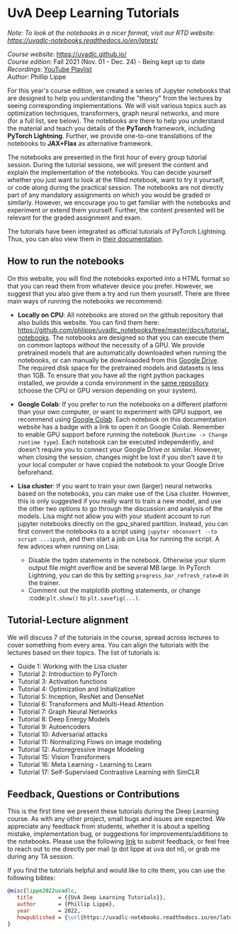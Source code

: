 UvA Deep Learning Tutorials
===========================

*Note: To look at the notebooks in a nicer format, visit our RTD website: https://uvadlc-notebooks.readthedocs.io/en/latest/*

*Course website*: https://uvadlc.github.io/<br>
*Course edition*: Fall 2021 (Nov. 01 - Dec. 24) - Being kept up to date</br>
*Recordings*: [YouTube Playlist](<https://www.youtube.com/playlist?list=PLdlPlO1QhMiAkedeu0aJixfkknLRxk1nA>)</br>
*Author*: Phillip Lippe

For this year's course edition, we created a series of Jupyter notebooks that are designed to help you understanding the "theory" from the lectures by seeing corresponding implementations.
We will visit various topics such as optimization techniques, transformers, graph neural networks, and more (for a full list, see below).
The notebooks are there to help you understand the material and teach you details of the **PyTorch** framework, including **PyTorch Lightning**.
Further, we provide one-to-one translations of the notebooks to **JAX+Flax** as alternative framework.

The notebooks are presented in the first hour of every group tutorial session.
During the tutorial sessions, we will present the content and explain the implementation of the notebooks.
You can decide yourself whether you just want to look at the filled notebook, want to try it yourself, or code along during the practical session.
The notebooks are not directly part of any mandatory assignments on which you would be graded or similarly.
However, we encourage you to get familiar with the notebooks and experiment or extend them yourself.
Further, the content presented will be relevant for the graded assignment and exam.

The tutorials have been integrated as official tutorials of PyTorch Lightning.
Thus, you can also view them in [their documentation](https://pytorch-lightning.readthedocs.io/en/latest/).

How to run the notebooks
------------------------

On this website, you will find the notebooks exported into a HTML format so that you can read them from whatever device you prefer. However, we suggest that you also give them a try and run them yourself. There are three main ways of running the notebooks we recommend:

- **Locally on CPU**: All notebooks are stored on the github repository that also builds this website. You can find them here: https://github.com/phlippe/uvadlc_notebooks/tree/master/docs/tutorial_notebooks. The notebooks are designed so that you can execute them on common laptops without the necessity of a GPU. We provide pretrained models that are automatically downloaded when running the notebooks, or can manually be downloaoded from this [Google Drive](https://drive.google.com/drive/folders/1SevzqrkhHPAifKEHo-gi7J-dVxifvs4c?usp=sharing). The required disk space for the pretrained models and datasets is less than 1GB. To ensure that you have all the right python packages installed, we provide a conda environment in the [same repository](https://github.com/phlippe/uvadlc_notebooks/blob/master/) (choose the CPU or GPU version depending on your system). 

- **Google Colab**: If you prefer to run the notebooks on a different platform than your own computer, or want to experiment with GPU support, we recommend using [Google Colab](https://colab.research.google.com/notebooks/intro.ipynb#recent=true). Each notebook on this documentation website has a badge with a link to open it on Google Colab. Remember to enable GPU support before running the notebook (`Runtime -> Change runtime type`). Each notebook can be executed independently, and doesn't require you to connect your Google Drive or similar. However, when closing the session, changes might be lost if you don't save it to your local computer or have copied the notebook to your Google Drive beforehand.

- **Lisa cluster**: If you want to train your own (larger) neural networks based on the notebooks, you can make use of the Lisa cluster. However, this is only suggested if you really want to train a new model, and use the other two options to go through the discussion and analysis of the models. Lisa might not allow you with your student account to run jupyter notebooks directly on the gpu_shared partition. Instead, you can first convert the notebooks to a script using `jupyter nbconvert --to script ...ipynb`, and then start a job on Lisa for running the script. A few advices when running on Lisa:
   - Disable the tqdm statements in the notebook. Otherwise your slurm output file might overflow and be several MB large. In PyTorch Lightning, you can do this by setting `progress_bar_refresh_rate=0` in the trainer.
   - Comment out the matplotlib plotting statements, or change :code:`plt.show()` to `plt.savefig(...)`.

Tutorial-Lecture alignment
--------------------------

We will discuss 7 of the tutorials in the course, spread across lectures to cover something from every area. You can align the tutorials with the lectures based on their topics. The list of tutorials is:

- Guide 1: Working with the Lisa cluster
- Tutorial 2: Introduction to PyTorch
- Tutorial 3: Activation functions
- Tutorial 4: Optimization and Initialization
- Tutorial 5: Inception, ResNet and DenseNet
- Tutorial 6: Transformers and Multi-Head Attention
- Tutorial 7: Graph Neural Networks
- Tutorial 8: Deep Energy Models
- Tutorial 9: Autoencoders
- Tutorial 10: Adversarial attacks 
- Tutorial 11: Normalizing Flows on image modeling
- Tutorial 12: Autoregressive Image Modeling
- Tutorial 15: Vision Transformers
- Tutorial 16: Meta Learning - Learning to Learn
- Tutorial 17: Self-Supervised Contrastive Learning with SimCLR


Feedback, Questions or Contributions
------------------------------------

This is the first time we present these tutorials during the Deep Learning course. As with any other project, small bugs and issues are expected. We appreciate any feedback from students, whether it is about a spelling mistake, implementation bug, or suggestions for improvements/additions to the notebooks. Please use the following [link](https://docs.google.com/forms/d/e/1FAIpQLSeIhwrFSHlDSWGAgCN-RcTKm7Sn7P6bxzIyzIGge6xId1K8DQ/viewform?usp=sf_link) to submit feedback, or feel free to reach out to me directly per mail (p dot lippe at uva dot nl), or grab me during any TA session.

If you find the tutorials helpful and would like to cite them, you can use the following bibtex:
```bibtex
@misc{lippe2022uvadlc,
   title        = {{UvA Deep Learning Tutorials}},
   author       = {Phillip Lippe},
   year         = 2022,
   howpublished = {\url{https://uvadlc-notebooks.readthedocs.io/en/latest/}}
}
```
